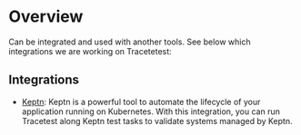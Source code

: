 # Overview

Can be integrated and used with another tools. See below which integrations we are working on Tracetetest:

## Integrations

- [Keptn](./integrations/keptn.md): Keptn is a powerful tool to automate the lifecycle of your application running on Kubernetes. With this integration, you can run Tracetest along Keptn test tasks to validate systems managed by Keptn.
